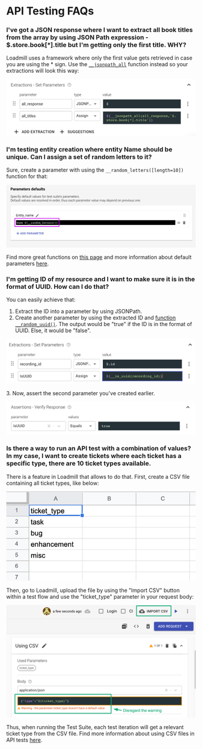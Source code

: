 # API Testing FAQs

### I've got a JSON response where I want to extract all book titles from the array by using JSON Path expression - $.store.book\[\*].title but I'm getting only the first title. WHY?

Loadmill uses a framework where only the first value gets retrieved in case you are using the \* sign. Use the [`__jsonpath_all`](https://docs.loadmill.com/api-testing/test-suite-editor/functions#\_\_jsonpath\_all-target-jsonpath-default) function instead so your extractions will look this way:

![](../../.gitbook/assets/screenshot-2021-10-03t154715.913.png)

### **I'm testing entity creation where entity Name should be unique. Can I assign a set of random letters to it?**

Sure, create a parameter with using the `__random_letters([length=10])` function for that:

![](../../.gitbook/assets/screenshot-2021-04-01t155426.154.png)

Find more great functions on [this page](https://docs.loadmill.com/api-testing/test-suite-editor/functions#randomization-functions) and more information about default parameters [here](https://docs.loadmill.com/api-testing/test-suite-editor/test-suite-parameters).

### **I'm getting ID of my resource and I want to make sure it is in the format of UUID. How can I do that?**

You can easily achieve that:

1. Extract the ID into a parameter by using JSONPath.
2. Create another parameter by using the extracted ID and [function `__random_uuid()`](https://docs.loadmill.com/api-testing/test-suite-editor/functions#\_\_random\_uuid). The output would be "true" if the ID is in the format of UUID. Else, it would be "false".

![](../../.gitbook/assets/screenshot-2021-10-03t155017.448.png)

3\. Now, assert the second parameter you've created earlier.

![](../../.gitbook/assets/screenshot-2021-10-03t155243.087.png)

### Is there a way to run an API test with a combination of values? In my case, I want to create tickets where each ticket has a specific type, there are 10 ticket types available.

There is a feature in Loadmill that allows to do that. First, create a CSV file containing all ticket types, like below:

![CSV file](../../.gitbook/assets/screen-shot-2021-04-06-at-17.36.38.png)

Then, go to Loadmill, upload the file by using the "Import CSV" button within a test flow and use the "ticket\_type" parameter in your request body:

![](../../.gitbook/assets/screenshot-2021-10-03t155529.122.png)

Thus, when running the Test Suite, each test iteration will get a relevant ticket type from the CSV file. Find more information about using CSV files in API tests [here](https://docs.loadmill.com/api-testing/test-suite-editor/api-tests-data-from-csv-files).

###

